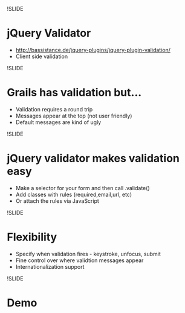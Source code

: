 !SLIDE

# jQuery Validator #

 * <a href="http://bassistance.de/jquery-plugins/jquery-plugin-validation/">http://bassistance.de/jquery-plugins/jquery-plugin-validation/</a>
 * Client side validation

!SLIDE

# Grails has validation but... #

 * Validation requires a round trip
 * Messages appear at the top (not user friendly)
 * Default messages are kind of ugly

!SLIDE

# jQuery validator makes validation easy #

 * Make a selector for your form and then call .validate()
 * Add classes with rules (required,email,url, etc)
 * Or attach the rules via JavaScript

!SLIDE

# Flexibility #

 * Specify when validation fires - keystroke, unfocus, submit
 * Fine control over where validtion messages appear
 * Internationalization support

!SLIDE

# Demo #

